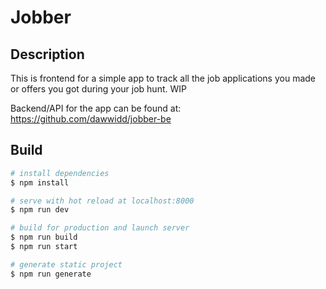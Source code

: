 # Jobber

## Description

This is frontend for a simple app to track all the job applications you made or offers you got during your job hunt. WIP

Backend/API for the app can be found at: https://github.com/dawwidd/jobber-be

## Build

```bash
# install dependencies
$ npm install

# serve with hot reload at localhost:8000
$ npm run dev

# build for production and launch server
$ npm run build
$ npm run start

# generate static project
$ npm run generate
```
